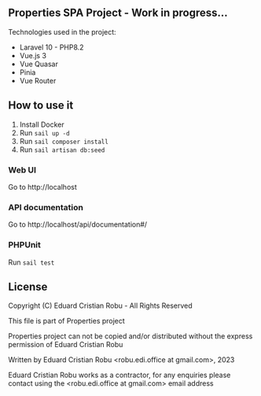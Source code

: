 ## Properties SPA Project - Work in progress...

Technologies used in the project:

- Laravel 10 - PHP8.2
- Vue.js 3
- Vue Quasar
- Pinia
- Vue Router

## How to use it

1. Install Docker
2. Run `sail up -d`
3. Run `sail composer install`
4. Run `sail artisan db:seed`


### Web UI

Go to http://localhost


### API documentation 

Go to http://localhost/api/documentation#/


### PHPUnit

Run `sail test`


## License

Copyright (C) Eduard Cristian Robu - All Rights Reserved

This file is part of Properties project

Properties project can not be copied and/or distributed without the express permission of Eduard Cristian Robu

Written by Eduard Cristian Robu <robu.edi.office at gmail.com>, 2023

Eduard Cristian Robu works as a contractor, for any enquiries please contact using the <robu.edi.office at gmail.com> email address 

